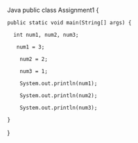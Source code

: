 Java
public class Assignment1 { 

    public static void main(String[] args) { 

      int num1, num2, num3; 

       num1 = 3; 

        num2 = 2; 

        num3 = 1; 

        System.out.println(num1); 

        System.out.println(num2); 

        System.out.println(num3); 

    }    
}